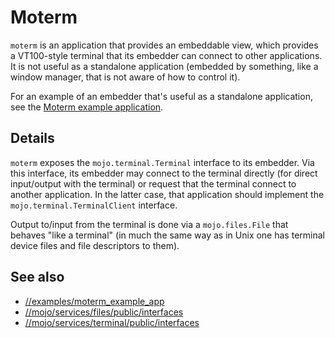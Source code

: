 # Moterm

`moterm` is an application that provides an embeddable view, which provides a
VT100-style terminal that its embedder can connect to other applications. It is
not useful as a standalone application (embedded by something, like a window
manager, that is not aware of how to control it).

For an example of an embedder that's useful as a standalone application, see the
[Moterm example application](../../examples/moterm_example_app).

## Details

`moterm` exposes the `mojo.terminal.Terminal` interface to its embedder. Via
this interface, its embedder may connect to the terminal directly (for direct
input/output with the terminal) or request that the terminal connect to another
application. In the latter case, that application should implement the
`mojo.terminal.TerminalClient` interface.

Output to/input from the terminal is done via a `mojo.files.File` that behaves
"like a terminal" (in much the same way as in Unix one has terminal device
files and file descriptors to them).

## See also

* [//examples/moterm_example_app](../../examples/moterm_example_app)
* [//mojo/services/files/public/interfaces](../../mojo/services/files/public/interfaces)
* [//mojo/services/terminal/public/interfaces](../../mojo/services/terminal/public/interfaces)
